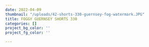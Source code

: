 ```yaml
---
date: 2022-04-09
thumbnail: "/uploads/42-shorts-330-guernsey-fog-watermark.JPG"
title: FOGGY GUERNSEY SHORTS 330
categories: []
project_bg_color: ''
project_fg_color: ''

---
```

